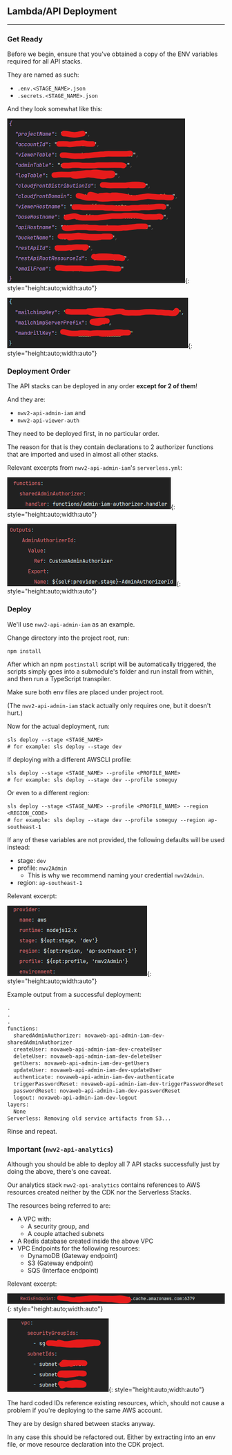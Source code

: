 ## Lambda/API Deployment

---

### Get Ready

Before we begin, ensure that you've obtained a copy of the ENV variables required for all API
stacks.

They are named as such:

- `.env.<STAGE_NAME>.json`
- `.secrets.<STAGE_NAME>.json`

And they look somewhat like this:

![Screenshot](../../assets/env-sample.png){: style="height:auto;width:auto"}

![Screenshot](../../assets/secret-sample.png){: style="height:auto;width:auto"}

### Deployment Order

The API stacks can be deployed in any order **except for 2 of them**!

And they are:

- `nwv2-api-admin-iam` and
- `nwv2-api-viewer-auth`

They need to be deployed first, in no particular order.

The reason for that is they contain declarations to 2 authorizer functions that are imported and
used in almost all other stacks.

Relevant excerpts from `nwv2-api-admin-iam`'s `serverless.yml`:

![Screenshot](../../assets/authorizer-declaration-1.png){: style="height:auto;width:auto"}

![Screenshot](../../assets/authorizer-declaration-2.png){: style="height:auto;width:auto"}

### Deploy

We'll use `nwv2-api-admin-iam` as an example.

Change directory into the project root, run:

```shell
npm install
```

After which an npm `postinstall` script will be automatically triggered, the scripts simply goes
into a submodule's folder and run install from within, and then run a TypeScript transpiler.

Make sure both env files are placed under project root.

(The `nwv2-api-admin-iam` stack actually only requires one, but it doesn't hurt.)

Now for the actual deployment, run:

```shell
sls deploy --stage <STAGE_NAME>
# for example: sls deploy --stage dev
```

If deploying with a different AWSCLI profile:

```shell
sls deploy --stage <STAGE_NAME> --profile <PROFILE_NAME>
# for example: sls deploy --stage dev --profile someguy
```

Or even to a different region:

```shell
sls deploy --stage <STAGE_NAME> --profile <PROFILE_NAME> --region <REGION_CODE>
# for example: sls deploy --stage dev --profile someguy --region ap-southeast-1
```

If any of these variables are not provided, the following defaults will be used instead:

- stage: `dev`
- profile: `nwv2Admin`
    - This is why we recommend naming your credential `nwv2Admin`.
- region: `ap-southeast-1`

Relevant excerpt:

![Screenshot](../../assets/default-stage-variables.png){: style="height:auto;width:auto"}

Example output from a successful deployment:

```shell
.
.
.
functions:
  sharedAdminAuthorizer: novaweb-api-admin-iam-dev-sharedAdminAuthorizer
  createUser: novaweb-api-admin-iam-dev-createUser
  deleteUser: novaweb-api-admin-iam-dev-deleteUser
  getUsers: novaweb-api-admin-iam-dev-getUsers
  updateUser: novaweb-api-admin-iam-dev-updateUser
  authenticate: novaweb-api-admin-iam-dev-authenticate
  triggerPasswordReset: novaweb-api-admin-iam-dev-triggerPasswordReset
  passwordReset: novaweb-api-admin-iam-dev-passwordReset
  logout: novaweb-api-admin-iam-dev-logout
layers:
  None
Serverless: Removing old service artifacts from S3...
```

Rinse and repeat.

### Important (`nwv2-api-analytics`)

Although you should be able to deploy all 7 API stacks successfully just by doing the above, there's
one caveat.

Our analytics stack `nwv2-api-analytics` contains references to AWS resources created neither by the
CDK nor the Serverless Stacks.

The resources being referred to are:

- A VPC with:
    - A security group, and
    - A couple attached subnets
- A Redis database created inside the above VPC
- VPC Endpoints for the following resources:
    - DynamoDB (Gateway endpoint)
    - S3 (Gateway endpoint)
    - SQS (Interface endpoint)

Relevant excerpt:

![Screenshot](../../assets/redis-yml.png){: style="height:auto;width:auto"}

![Screenshot](../../assets/vpc-yml.png){: style="height:auto;width:auto"}

The hard coded IDs reference existing resources, which, should not cause a problem if you're
deploying to the same AWS account.

They are by design shared between stacks anyway.

In any case this should be refactored out. Either by extracting into an env file, or move resource
declaration into the CDK project.
